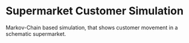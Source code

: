 # Supermarket Customer Simulation

Markov-Chain based simulation, that shows customer movement in a schematic supermarket.

